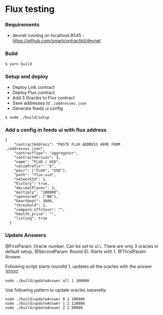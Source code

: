 # Flux testing

### Requirements

* devnet running on localhost:8545 - https://github.com/smartcontractkit/devnet

### Build

```
$ yarn build
```

### Setup and deploy

* Deploy Link contract
* Deploy Flux contract
* Add 3 Oracles to Flux contract
* Save addresses to `./addresses.json`
* Generate feeds ui config

```
$ node ./build/setup
```

### Add a config in feeds ui with flux address

```
{
    "contractAddress": "PASTE FLUX ADDRESS HERE FROM ./addresses.json",
    "contractType": "aggregator",
    "contractVersion": 3,
    "name": "FLUX / USD",
    "valuePrefix": "$",
    "pair": ["FLUX", "USD"],
    "path": "flux-usd",
    "networkId": 1,
    "history": true,
    "decimalPlaces": 3,
    "multiply": "100000",
    "sponsored": ["BW"],
    "heartbeat": 3600,
    "threshold": 2,
    "compare_offchain": "",
    "health_price": "",
    "listing": true
  }
```

### Update Answers

@FirstParam: Oracle number. Can be set to `all`. There are only 3 oracles in default setup.
@SecondParam: Round ID. Starts with 1.
@ThridParam: Answer.

Following script starts roundId 1, updates all the oracles with the answer 10000.

```
node ./build/updateAnswer all 1 100000
```

Use following pattern to update oracles separetly:

```
node ./build/updateAnswer 0 2 100000
node ./build/updateAnswer 1 2 120000
node ./build/updateAnswer 2 2 80000
```